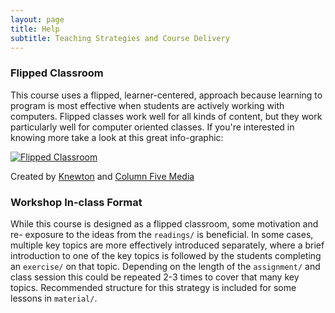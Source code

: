 ```yaml
---
layout: page
title: Help
subtitle: Teaching Strategies and Course Delivery
---
```


### Flipped Classroom

This course uses a flipped, learner-centered, approach because learning to 
program is most effective when students are actively working with computers. 
Flipped classes work well for all kinds of content, but they work particularly 
well for computer oriented classes. If you're interested in knowing more take a 
look at this great info-graphic:

[![Flipped
Classroom](http://knewton.marketing.s3.amazonaws.com/images/infographics/flipped-classroom.jpg "Flipped Classroom")](http://www.knewton.com/flipped-classroom/)

Created by [Knewton](http://www.knewton.com/) and [Column Five
Media](http://columnfivemedia.com/)


### Workshop In-class Format

While this course is designed as a flipped classroom, some motivation and re-
exposure to the ideas from the `readings/` is beneficial. In some cases, 
multiple key topics are more effectively introduced separately, where a brief 
introduction to one of the key topics is followed by the students completing an 
`exercise/` on that topic. Depending on the length of the `assignment/` and 
class session this could be repeated 2-3 times to cover that many key topics. 
Recommended structure for this strategy is included for some lessons in 
`material/`.